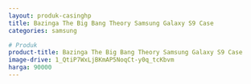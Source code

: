 ```yaml
---
layout: produk-casinghp
title: Bazinga The Big Bang Theory Samsung Galaxy S9 Case
categories: samsung

# Produk
product-title: Bazinga The Big Bang Theory Samsung Galaxy S9 Case
image-drive: 1_QtiP7WxLjBKmAP5NoqCt-y0q_tcKbvm
harga: 90000
---
```

